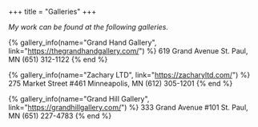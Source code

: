 +++
title = "Galleries"
+++

*My work can be found at the following galleries.*

<!-- TODO consider adding images -->
{% gallery_info(name="Grand Hand Gallery", link="https://thegrandhandgallery.com/") %}
619 Grand Avenue
St. Paul, MN
(651) 312-1122
{% end %}

{% gallery_info(name="Zachary LTD", link="https://zacharyltd.com/") %}
275 Market Street #461
Minneapolis, MN
(612) 305-1201
{% end %}

{% gallery_info(name="Grand Hill Gallery", link="https://grandhillgallery.com/") %}
333 Grand Avenue #101
St. Paul, MN
(651) 227-4783
{% end %}
